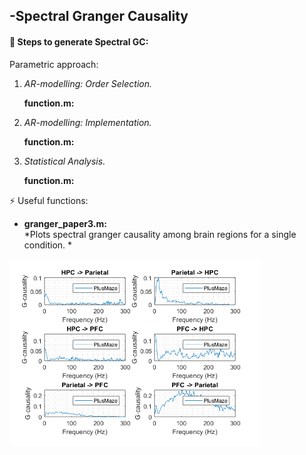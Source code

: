 -Spectral Granger Causality 
------------------

####  :link: Steps to generate Spectral GC: 

Parametric approach:

1. *AR-modelling: Order Selection.* 

     **function.m:**

2. *AR-modelling: Implementation.*

    **function.m:**

3. *Statistical Analysis.*

    **function.m:**



:zap: Useful functions: 

* **granger_paper3.m:**  
*Plots spectral granger causality among brain regions for a single condition. * 
<img src="gr.png" width="400">
